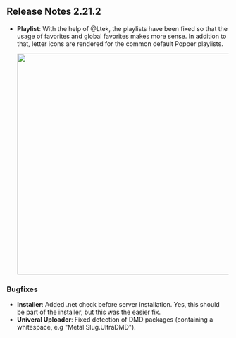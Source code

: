 ## Release Notes 2.21.2
 
- **Playlist**: With the help of @Ltek, the playlists have been fixed so that the usage of favorites and global favorites makes more sense. In addition to that, letter icons are rendered for the common default Popper playlists.

  <img src="https://raw.githubusercontent.com/syd711/vpin-studio/main/documentation/tables/playlists.png" width="500" />

### Bugfixes

- **Installer**: Added .net check before server installation. Yes, this should be part of the installer, but this was the easier fix.
- **Univeral Uploader**: Fixed detection of DMD packages (containing a whitespace, e.g "Metal Slug.UltraDMD"). 